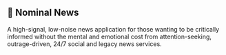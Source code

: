 ## 📰 Nominal News
A high-signal, low-noise news application for those wanting to be critically informed without the mental and emotional cost from attention-seeking, outrage-driven, 24/7 social and legacy news services.
